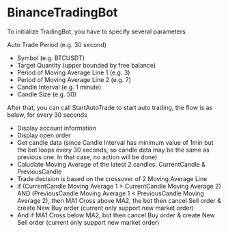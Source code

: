 # BinanceTradingBot

To initialize TradingBot, you have to specify several parameters

Auto Trade Period (e.g. 30 second)
- Symbol (e.g. BTCUSDT)
- Target Quantity (upper bounded by free balance)
- Period of Moving Average Line 1 (e.g. 3)
- Period of Moving Average Line 2 (e.g. 7)
- Candle Interval (e.g. 1 minute)
- Candle Size (e.g. 50)

After that, you can call StartAutoTrade to start auto trading, the flow is as below, for every 30 seconds
- Display account information
- Display open order
- Get candle data (since Candle Interval has minimum value of 1min but the bot loops every 30 seconds, so candle data may be the same as previous one. In that case, no action will be done)
- Caluclate Moving Average of the latest 2 candles: CurrentCandle & PreviousCandle
- Trade decision is based on the crossover of 2 Moving Average Line
- if (CurrentCandle Moving Average 1 > CurrentCandle Moving Average 2) AND (PreviousCandle Moving Average 1 < PreviousCandle Moving Average 2), then MA1 Cross above MA2, the bot then cancel Sell order & create New Buy order (current only support new market order)
- And if MA1 Cross below MA2, bot then cancel Buy order & create New Sell order (current only support new market order)
